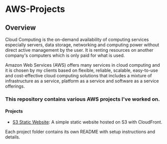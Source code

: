 # AWS-Projects
## Overview
Cloud Computing is the on-demand availability of computing services especially servers, data storage, networking and computing power without direct active management by the user. It is renting resources on another company's computers which is only paid for what is used.

Amazon Web Services (AWS) offers many services in cloud computing and it is chosen by my clients based on flexible, reliable, scalable, easy-to-use and cost-effective cloud computing solutions that includes a mixture of infrastructure as a service, platform as a service and software as a service offerings.

### This repository contains various AWS projects I've worked on.

#### Projects

- [S3 Static Website](./s3-static-website): A simple static website hosted on S3 with CloudFront.

Each project folder contains its own README with setup instructions and details.
